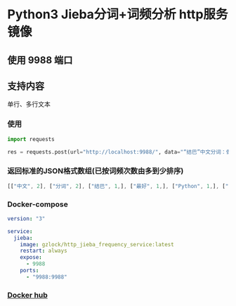 # Python3 Jieba分词+词频分析 http服务镜像

## 使用 9988 端口

## 支持内容

单行、多行文本

### 使用

```python
import requests

res = requests.post(url="http://localhost:9988/", data="“结巴”中文分词：做最好的 Python 中文分词组件")
```

### 返回标准的JSON格式数组(已按词频次数由多到少排序)

```js
[["中文", 2], ["分词", 2], ["结巴", 1,], ["最好", 1,], ["Python", 1,], ["组件", 1,]]
```

### Docker-compose
```yaml
version: "3"

service:
  jieba:
    image: gzlock/http_jieba_frequency_service:latest
    restart: always
    expose: 
      - 9988
    ports:
      - "9988:9988"
```

### [Docker hub](https://hub.docker.com/r/gzlock/http_jieba_frequency_service)